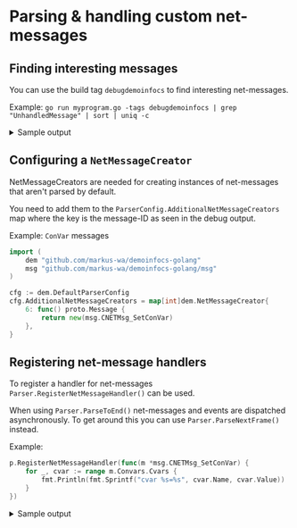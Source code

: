 # Parsing & handling custom net-messages

## Finding interesting messages

You can use the build tag `debugdemoinfocs` to find interesting net-messages.

Example: `go run myprogram.go -tags debugdemoinfocs | grep "UnhandledMessage" | sort | uniq -c`

<details>
<summary>Sample output</summary>

```
      1 UnhandledMessage: id=10 name=svc_ClassInfo
      1 UnhandledMessage: id=14 name=svc_VoiceInit
   9651 UnhandledMessage: id=17 name=svc_Sounds
      1 UnhandledMessage: id=18 name=svc_SetView
    227 UnhandledMessage: id=21 name=svc_BSPDecal
  12705 UnhandledMessage: id=27 name=svc_TempEntities
    514 UnhandledMessage: id=28 name=svc_Prefetch
  85308 UnhandledMessage: id=4 name=net_Tick
      2 UnhandledMessage: id=5 name=net_StringCmd
      3 UnhandledMessage: id=6 name=net_SetConVar
      3 UnhandledMessage: id=7 name=net_SignonState
      1 UnhandledMessage: id=8 name=svc_ServerInfo
```
</details>

## Configuring a `NetMessageCreator`

NetMessageCreators are needed for creating instances of net-messages that aren't parsed by default.

You need to add them to the `ParserConfig.AdditionalNetMessageCreators` map where the key is the message-ID as seen in the debug output.

Example: `ConVar` messages

```go
import (
	dem "github.com/markus-wa/demoinfocs-golang"
	msg "github.com/markus-wa/demoinfocs-golang/msg"
)

cfg := dem.DefaultParserConfig
cfg.AdditionalNetMessageCreators = map[int]dem.NetMessageCreator{
	6: func() proto.Message {
		return new(msg.CNETMsg_SetConVar)
	},
}
```

## Registering net-message handlers

To register a handler for net-messages `Parser.RegisterNetMessageHandler()` can be used.

When using `Parser.ParseToEnd()` net-messages and events are dispatched asynchronously. To get around this you can use `Parser.ParseNextFrame()` instead.

Example:

```go
p.RegisterNetMessageHandler(func(m *msg.CNETMsg_SetConVar) {
	for _, cvar := range m.Convars.Cvars {
		fmt.Println(fmt.Sprintf("cvar %s=%s", cvar.Name, cvar.Value))
	}
})
```

<details>
<summary>Sample output</summary>

```
cvar mp_spec_swapplayersides=1
cvar cash_team_rescued_hostage=750
cvar bot_autodifficulty_threshold_high=0
cvar cash_team_win_by_defusing_bomb=3500
cvar game_mode=1
cvar sv_damage_print_enable=0
cvar mp_force_pick_time=160
cvar mp_ggtr_bomb_pts_for_upgrade=2
cvar bot_quota=0
cvar ff_damage_reduction_bullets=0.33
cvar sv_gameinstructor_disable=1
cvar =0
cvar bot_quota_mode=fill
cvar mp_join_grace_time=30
cvar mp_maxrounds=30
cvar ammo_grenade_limit_total=4
cvar mp_spectators_max=10
cvar mp_round_restart_delay=5
cvar mp_win_panel_display_time=15
cvar mp_respawn_immunitytime=0
cvar mp_roundtime_defuse=1.92
cvar mp_ggprogressive_round_restart_delay=15
cvar mp_match_end_restart=1
cvar mp_timelimit=0
cvar mp_warmuptime=5
cvar mp_randomspawn_los=0
cvar sv_competitive_official_5v5=1
cvar sv_mincmdrate=30
cvar mp_halftime_duration=15
cvar mp_weapons_allow_map_placed=1
cvar mp_autokick=0
cvar sv_grenade_trajectory_time_spectator=1
cvar sv_minrate=20000
cvar sv_holiday_mode=0
cvar sv_kick_players_with_cooldown=0
cvar mp_ggtr_bomb_defuse_bonus=1
cvar spec_freeze_time=5
cvar mp_buytime=15
cvar bot_difficulty=2
cvar mp_playerid_delay=0.5
cvar mp_roundtime_hostage=1.92
cvar mp_freezetime=15
cvar sv_maxcmdrate=128
cvar bot_defer_to_human_goals=1
cvar sv_skyname=sky_cs15_daylight01_hdr
cvar mp_friendlyfire=1
cvar cash_team_hostage_interaction=150
cvar spec_freeze_panel_extended_time=0
cvar ff_damage_reduction_other=0.4
cvar sv_allow_wait_command=0
cvar mp_molotovusedelay=0
cvar mp_playerid_hold=0.25
cvar mp_limitteams=0
cvar cash_team_elimination_hostage_map_t=3000
cvar sv_friction=4.8
cvar mp_ggtr_bomb_detonation_bonus=1
cvar ammo_grenade_limit_flashbang=2
cvar sv_coaching_enabled=1
cvar steamworks_sessionid_server=1169494819006
cvar mp_overtime_enable=1
cvar tv_snapshotrate=24
cvar mp_roundtime=1.92
cvar sv_kick_ban_duration=0
cvar mp_halftime=1
cvar sv_spawn_afk_bomb_drop_time=30
cvar mp_ggtr_bomb_respawn_delay=0
cvar mp_overtime_startmoney=16000
cvar think_limit=0
cvar sv_accelerate=5.6
cvar ff_damage_reduction_grenade=0.85
cvar cash_team_elimination_hostage_map_ct=3000
cvar sv_maxupdaterate=128
cvar cash_team_hostage_alive=150
cvar tv_transmitall=1
cvar steamworks_sessionid_server=0
cvar steamworks_sessionid_server=1169497558498
```
</details>
